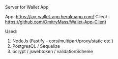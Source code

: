 Server for Wallet App

App: https://jay-wallet-app.herokuapp.com/
Client : https://github.com/DmitryMass/Wallet-App-Client

Used:

1. NodeJs (Fastify - cors/multipart/proxy/static etc.)
2. PostgresQL / Sequelize
3. bcrypt / jswebtoken / validationScheme
